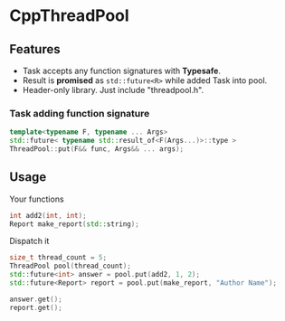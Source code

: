 # CppThreadPool

## Features
- Task accepts any function signatures with **Typesafe**.
- Result is **promised** as `std::future<R>` while added Task into pool.
- Header-only library. Just include "threadpool.h".

### Task adding function signature

```cpp
template<typename F, typename ... Args>
std::future< typename std::result_of<F(Args...)>::type > 
ThreadPool::put(F&& func, Args&& ... args);
```

## Usage

Your functions
```cpp
int add2(int, int);
Report make_report(std::string);
```

Dispatch it
```cpp
size_t thread_count = 5;
ThreadPool pool(thread_count);
std::future<int> answer = pool.put(add2, 1, 2);
std::future<Report> report = pool.put(make_report, "Author Name");

answer.get();
report.get();
```
